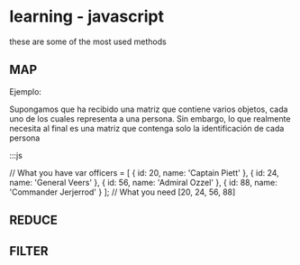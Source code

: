 # learning - javascript

these are some of the most used methods

## MAP
Ejemplo:

Supongamos que ha recibido una matriz que contiene varios objetos, cada uno de los cuales representa a una persona. Sin embargo, lo que realmente necesita al final es una matriz que contenga solo la identificación de cada persona

:::js

<script type="text/javascript">
  document.write("¡Hola, mundo!");
</script>

// What you have
var officers = [
  { id: 20, name: 'Captain Piett' },
  { id: 24, name: 'General Veers' },
  { id: 56, name: 'Admiral Ozzel' },
  { id: 88, name: 'Commander Jerjerrod' }
];
// What you need
[20, 24, 56, 88]

## REDUCE

## FILTER
